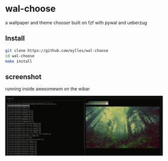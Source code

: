 # wal-choose

a wallpaper and theme chooser built on fzf with pywal and ueberzug


## Install

```sh
git clone https://github.com/eylles/wal-choose
cd wal-choose
make install
```


## screenshot

running inside awesomewm on the wibar

<img src="./Screenshot.png" width="800">

